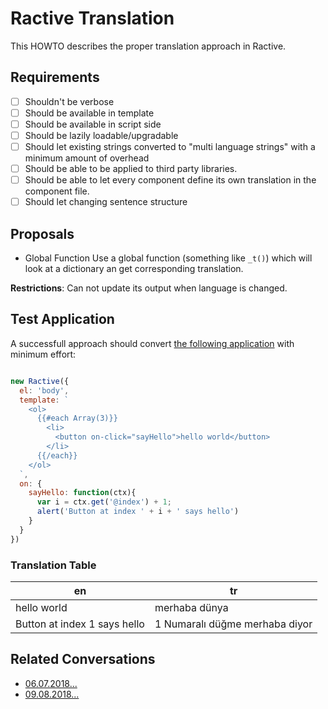 # Ractive Translation
This HOWTO describes the proper translation approach in Ractive.

## Requirements 

- [ ] Shouldn't be verbose
- [ ] Should be available in template 
- [ ] Should be available in script side 
- [ ] Should be lazily loadable/upgradable
- [ ] Should let existing strings converted to "multi language strings" with a minimum amount of overhead
- [ ] Should be able to be applied to third party libraries. 
- [ ] Should be able to let every component define its own translation in the component file.
- [ ] Should let changing sentence structure 

## Proposals

* Global Function 
Use a global function (something like `_t()`) which will look at a dictionary an get corresponding translation.

**Restrictions**: Can not update its output when language is changed. 


## Test Application 

A successfull approach should convert [the following application](https://ractive.js.org/playground/?env=docs#N4IgFiBcoE5SAbAhgFwKYGcUgL4BoQN4AdAO1LQHcACAJSQGMUBLANzQApgzrq0FI1AOQAjAPYATAJ5C8PaugC2AB2TpBAA3m8APGIQA+bb2rBgAYjSMw1AIIwYSKRwDMAShw5jJ6joTMjUh9g3xEAVxQUMSDogFoGfwYAawBeYkInAAl+BDF0gzAcsWpKMRgECR0AenDI6MCQ3Sr-BuCzKqsGME8yYhQ+6v1Avo05IOpowW5x3gwsosEAMzDSJmZojiYADzdpkNYkGGpmahTqbYA6AHM0FA4hAAFmUgk0LaE3agBqagBGAG5eN5qEgEGgYHchAAhCJRIKoY4vN7Cb7HVFCahzKQYaiFBC5D7GLzjYk4NwgAjYSAgHQSNjHCRpEDmJDKZT5ap01gGXBAA) with minimum effort: 

```js

new Ractive({
  el: 'body',
  template: `
    <ol>
      {{#each Array(3)}}
        <li>
          <button on-click="sayHello">hello world</button>
        </li>
      {{/each}}
    </ol>
  `,
  on: {
    sayHello: function(ctx){
      var i = ctx.get('@index') + 1;  
      alert('Button at index ' + i + ' says hello')
    }
  }
})
```

### Translation Table 
| en | tr |
| --- | --- |
| hello world | merhaba dünya | 
| Button at index 1 says hello | 1 Numaralı düğme merhaba diyor | 

## Related Conversations 

* [06.07.2018...](https://gitter.im/ractivejs/ractive?at=5b3f946633b0282df405e475)
* [09.08.2018...](https://gitter.im/ractivejs/ractive?at=5b6c1487179f842c9713abc4)

